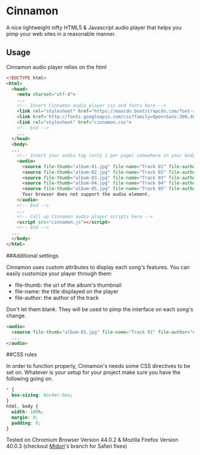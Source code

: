 # Cinnamon
A nice lightweight nifty HTML5 &amp; Javascript audio player that helps you pimp your web sites in a reasonable manner.

## Usage
Cinnamon audio player relies on the html <audio> tag to create a player with its features. It is easy yo setup in 3 steps: all you have to do is to copy the files in your project directory and setup the proper tags. First include the fonts in your html head then import Cinnamon's CSS file. Then create an audio tag with as many sources as you want. Don't forget to fill Cinnamon's custom attributes (see additional settings). Finally call up Cinnamon's scripts before closing your body tag. Nothing more, your player is fixed down the page.

```html
<!DOCTYPE html>
<html>
  <head>
    <meta charset="utf-8">
    ...
    <!-- Insert Cinnamon audio player css and fonts here -->
    <link rel="stylesheet" href="https://maxcdn.bootstrapcdn.com/font-awesome/4.4.0/css/font-awesome.min.css">
    <link href='http://fonts.googleapis.com/css?family=Open+Sans:300,400,600,700' rel='stylesheet' type='text/css'>
    <link rel="stylesheet" href="cinnamon.css">
    <!-- End -->
    ...
  </head>
  <body>
  ...
    <!-- Insert your audio tag (only 1 per page) somewhere in your body -->
    <audio>
      <source file-thumb="album-01.jpg" file-name="Track 01" file-author="Author 01" src="demo1.mp3" type="audio/mpeg">
      <source file-thumb="album-02.jpg" file-name="Track 02" file-author="Author 02" src="demo2.mp3" type="audio/mpeg">
      <source file-thumb="album-03.jpg" file-name="Track 03" file-author="Author 03" src="demo3.mp3" type="audio/mpeg">
      <source file-thumb="album-04.jpg" file-name="Track 04" file-author="Author 04" src="demo4.mp3" type="audio/mpeg">
      <source file-thumb="album-05.jpg" file-name="Track 05" file-author="Author 05" src="acdc.ogg" type="audio/ogg">
      Your browser does not support the audio element.
    </audio>
    <!-- End -->
    ...
    <!-- Call up Cinnamon audio player scripts here -->
    <script src="cinnamon.js"></script>
    <!-- End -->
  ...
  </body>
</html>
```
##Additional settings

Cinnamon uses custom attributes to display each song's features. You can easily customize your player through them:

* file-thumb: the url of the album's thumbnail
* file-name: the title displayed on the player
* file-author: the author of the track

Don't let them blank. They will be used to pimp the interface on each song's change.

```html
<audio>
  <source file-thumb="album-01.jpg" file-name="Track 01" file-author="Author 01" src="demo1.mp3" type="audio/mpeg">
  ...
</audio>
```

##CSS rules

In order to function properly, Cinnamon's needs some CSS directives to be set on. Whatever is your setup for your project make sure you have the following going on.

```css
* {
  box-sizing: border-box;
}
html, body {
  width: 100%;
  margin: 0;
  padding: 0;
}
```
Tested on Chromium Browser Version 44.0.2 & Mozilla Firefox Version 40.0.3 (checkout [Midori](https://github.com/adilbenseddik/cinnamon/tree/midori)'s branch for Safari fixes)
